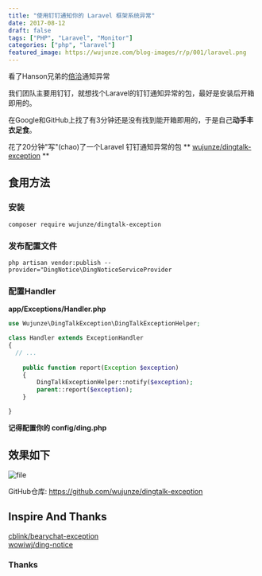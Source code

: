 ```yaml
---
title: "使用钉钉通知你的 Laravel 框架系统异常"
date: 2017-08-12
draft: false
tags: ["PHP", "Laravel", "Monitor"]
categories: ["php", "laravel"]
featured_image: https://wujunze.com/blog-images/r/p/001/laravel.png
---
```



看了Hanson兄弟的[倍洽](https://laravel-china.org/articles/10158/use-bearychat-to-notify-you-of-your-system-exceptions)通知异常 

我们团队主要用钉钉，就想找个Laravel的钉钉通知异常的包，最好是安装后开箱即用的。

<!-- more -->

在Google和GitHub上找了有3分钟还是没有找到能开箱即用的，于是自己**动手丰衣足食**。

花了20分钟"写"(chao)了一个Laravel  钉钉通知异常的包  ** [wujunze/dingtalk-exception](https://github.com/wujunze/dingtalk-exception) **

## 食用方法

### 安装

```shell
composer require wujunze/dingtalk-exception
```

### 发布配置文件
```shell
php artisan vendor:publish --provider="DingNotice\DingNoticeServiceProvider
```

### 配置Handler

**app/Exceptions/Handler.php**

```php
use Wujunze\DingTalkException\DingTalkExceptionHelper;

class Handler extends ExceptionHandler
{
  // ...
  
    public function report(Exception $exception)
    {
        DingTalkExceptionHelper::notify($exception);
        parent::report($exception);
    }

}
```
**记得配置你的 config/ding.php**

## 效果如下
![file](https://wujunze.com/blog-images/r/p/001/laravel-dingtalk.png)

GitHub仓库: https://github.com/wujunze/dingtalk-exception  

## Inspire And Thanks

[cblink/bearychat-exception](https://github.com/cblink/bearychat-exception)   
[wowiwj/ding-notice ](https://github.com/wowiwj/ding-notice)

### Thanks  
